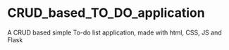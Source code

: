 # CRUD_based_TO_DO_application
A CRUD based simple To-do list application, made with html, CSS, JS and Flask
